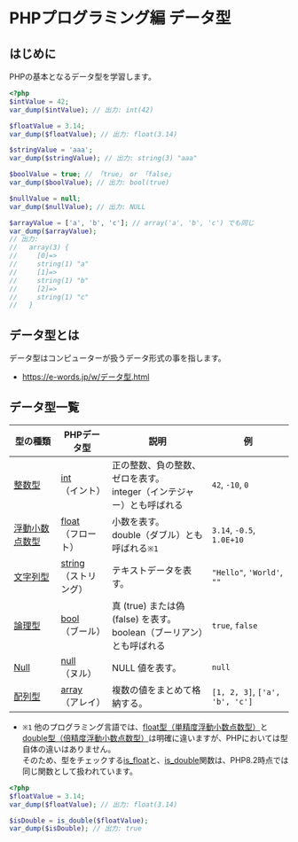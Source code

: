 # PHPプログラミング編 データ型

## はじめに

PHPの基本となるデータ型を学習します。  

```php
<?php
$intValue = 42;
var_dump($intValue); // 出力: int(42)

$floatValue = 3.14;
var_dump($floatValue); // 出力: float(3.14)

$stringValue = 'aaa';
var_dump($stringValue); // 出力: string(3) "aaa"

$boolValue = true; // 「true」 or 「false」
var_dump($boolValue); // 出力: bool(true)

$nullValue = null;
var_dump($nullValue); // 出力: NULL

$arrayValue = ['a', 'b', 'c']; // array('a', 'b', 'c') でも同じ
var_dump($arrayValue);
// 出力:
//   array(3) {
//     [0]=>
//     string(1) "a"
//     [1]=>
//     string(1) "b"
//     [2]=>
//     string(1) "c"
//   }
```

## データ型とは

データ型はコンピューターが扱うデータ形式の事を指します。

- <https://e-words.jp/w/データ型.html>

## データ型一覧

| 型の種類 | PHPデータ型 | 説明 | 例 |
| --- | --- | --- | --- |
| [整数型](https://e-words.jp/w/整数型.html) | [int](https://www.php.net/manual/ja/language.types.integer.php)<br>（イント）    | 正の整数、負の整数、ゼロを表す。<br>integer（インテジャー）とも呼ばれる | `42`, `-10`, `0` |
| [浮動小数点数型](https://e-words.jp/w/浮動小数点数型.html) | [float](https://www.php.net/manual/ja/language.types.float.php)<br>（フロート）  | 小数を表す。<br>double（ダブル）とも呼ばれる`※1` | `3.14`, `-0.5`, `1.0E+10` |
| [文字列型](https://e-words.jp/w/文字列型.html) | [string](https://www.php.net/manual/ja/language.types.string.php)<br>（ストリング） | テキストデータを表す。 | `"Hello"`, `'World'`, `""` |
| [論理型](https://e-words.jp/w/ブール型.html) | [bool](https://www.php.net/manual/ja/language.types.boolean.php)<br>（ブール）   | 真 (true) または偽 (false) を表す。<br>boolean（ブーリアン）とも呼ばれる | `true`, `false` |
| [Null](https://e-words.jp/w/Null.html) | [null](https://www.php.net/manual/ja/language.types.null.php)<br>（ヌル）   | NULL 値を表す。                               | `null` |
| [配列型](https://e-words.jp/w/配列.html) | [array](https://www.php.net/manual/ja/language.types.array.php)<br>（アレイ）  | 複数の値をまとめて格納する。          | `[1, 2, 3]`, `['a', 'b', 'c']` |

- `※1` 他のプログラミング言語では、[float型（単精度浮動小数点数型）](https://e-words.jp/w/float型.html)と[double型（倍精度浮動小数点数型）](https://e-words.jp/w/double型.html)は明確に違いますが、PHPにおいては型自体の違いはありません。  
  そのため、型をチェックする[is_float](https://www.php.net/manual/ja/function.is-float.php)と、[is_double](https://www.php.net/manual/ja/function.is-double.php)関数は、PHP8.2時点では同じ関数として扱われています。

```php
<?php
$floatValue = 3.14;
var_dump($floatValue); // 出力: float(3.14)

$isDouble = is_double($floatValue);
var_dump($isDouble); // 出力: true
```
